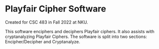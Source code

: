 # Playfair Cipher Software

Created for CSC 483 in Fall 2022 at NKU.

This software enciphers and deciphers Playfair ciphers. It also assists with cryptanalyzing Playfair Ciphers.
The software is split into two sections: Encipher/Decipher and Cryptanalyze.
